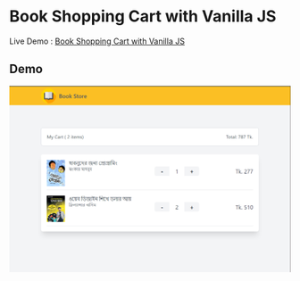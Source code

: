 # Book Shopping Cart with Vanilla JS

Live Demo : [Book Shopping Cart with Vanilla JS](https://github.com/19smabtahinoor/Book-Shopping-Cart-VanillaJS)

## Demo
![Demo](livedemo.png)